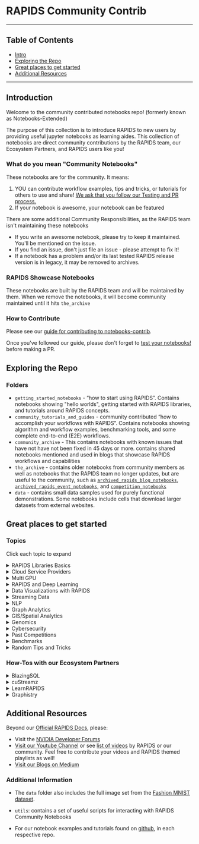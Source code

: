# RAPIDS Community Contrib
---
## Table of Contents
* [Intro](#intro)
* [Exploring the Repo](#exploring)
* [Great places to get started](#get_started)
* [Additional Resources](#more)
  
---

## Introduction <a name="intro"></a>

Welcome to the community contributed notebooks repo! (formerly known as Notebooks-Extended)

The purpose of this collection is to introduce RAPIDS to new users by providing useful jupyter notebooks as learning aides.  This collection of notebooks are direct community contributions by the RAPIDS team, our Ecosystem Partners, and RAPIDS users like you!

### What do you mean "Community Notebooks" 

These notebooks are for the community.  It means:
1. YOU can contribute workflow examples, tips and tricks, or tutorials for others to use and share!  [We ask that you follow our Testing and PR process.](#contributing)
2. If your notebook is awesome, your notebook can be featured

There are some additional Community Responsibilities, as the RAPIDS team isn't maintaining these notebooks 
- If you write an awesome notebook, please try to keep it maintained.  You'll be mentioned on the issue.
- If you find an issue, don't just file an issue - please attempt to fix it!  
- If a notebook has a problem and/or its last tested RAPIDS release version is in legacy, it may be removed to archives. 

### RAPIDS Showcase Notebooks
These notebooks are built by the RAPIDS team and will be maintained by them.  When we remove the notebooks, it will become community maintained until it hits `the_archive`

### How to Contribute <a name="contributing"></a>

Please see our [guide for contributing to notebooks-contrib](CONTRIBUTING.md).

Once you've followed our guide, please don't forget to [test your notebooks!](TESTING.md) before making a PR.

## Exploring the Repo <a name="exploring"></a>
### Folders

- `getting_started_notebooks` - “how to start using RAPIDS”.  Contains notebooks showing "hello worlds", getting started with RAPIDS libraries, and tutorials around RAPIDS concepts.   
- `community_tutorials_and_guides` - community contributed “how to accomplish your workflows with RAPIDS”.  Contains notebooks showing algorithm and workflow examples, benchmarking tools, and some complete end-to-end (E2E) workflows.
- `community_archive` - This contains notebooks with known issues that have not have not been fixed in 45 days or more.  contains shared notebooks mentioned and used in blogs that showcase RAPIDS workflows and capabilities
- `the_archive` - contains older notebooks from community members as well as notebooks that the RAPIDS team no longer updates, but are useful to the community, such as [`archived_rapids_blog_notebooks`](community_relaunch/the_archive/archived_rapids_blog_notebooks),  [`archived_rapids_event_notebooks`](the_archive/archived_rapids_event_notebooks), and [`competition_notebooks`](the_archive/archived_rapids_competition_notebooks)
- `data` - contains small data samples used for purely functional demonstrations. Some notebooks include cells that download larger datasets from external websites.

## Great places to get started <a name="get_started"></a>

### Topics
Click each topic to expand
<details>
  <summary>RAPIDS Libraries Basics</summary>

#### Getting Started Readings
* [RAPIDS Release Deck](https://docs.rapids.ai/overview/latest.pdf)
* [Intro to RAPIDS](getting_started_materials/README.md)
  
#### Teaching Notebooks
* [Intro Notebooks to RAPIDS](getting_started_materials/intro_tutorials_and_guides)- covers cuDF, Dask, cuML and XGBoost.
* [Learn RAPIDS Getting Started Tour (External)](https://github.com/RAPIDSAcademy/rapidsacademy/tree/master/tutorials/datasci/tour)
* [Hello Worlds](getting_started_materials/hello_worlds)
  
#### Official Cheat Sheets
* [cuDF Cheat Sheet (PDF Download)](https://forums.developer.nvidia.com/uploads/short-url/mIndAvHNud3UXeWwC7Ore3d021D.pdf)
* [BlazingSQL Cheat Sheet (PDF Download)](https://forums.developer.nvidia.com/uploads/short-url/v0Wt2kUisxHUwr9fJSD6yA1J2bP.pdf)
* [cuGraph Cheat Sheet (PDF Download)](https://forums.developer.nvidia.com/uploads/short-url/kIbMG6LZjFfLFibbyqvVl2XcSbB.pdf)
* [RAPIDS-Dask Cheat Sheet (PDF Download)](https://forums.developer.nvidia.com/uploads/short-url/xiN07MC8FSHsXS6lekxSaY1CWs4.pdf)
* [CLX and cyBert Cheat Sheet (PDF Download)](https://forums.developer.nvidia.com/uploads/short-url/edzS5WizVTYZMWRtTl3AqHI5AL4.pdf)
* [cuSignal Cheat Sheet (PDF Download)](https://forums.developer.nvidia.com/uploads/short-url/hkh6vQ2rzl6mAHL8Vt0CYhctark.pdf)
</details>

<details>
  <summary>Cloud Service Providers</summary>

  #### [AWS](https://rapids.ai/cloud#aws) 
  * [Single Instance](https://rapids.ai/cloud#AWS-EC2)
  * [Multi GPU Dask](https://rapids.ai/cloud#AWS-Dask)
    * [Getting started with RAPIDS on AWS ECS using Dask Cloud Provider](https://medium.com/rapids-ai/getting-started-with-rapids-on-aws-ecs-using-dask-cloud-provider-b1adfdbc9c6e)
  * [Kubernetes](https://rapids.ai/cloud#AWS-Kubernetes)
  * [Sagemaker](https://rapids.ai/cloud#AWS-Sagemaker)
    * [Video- Tutorial of RAPIDS on AWS Sagemaker](https://www.youtube.com/watch?v=BtE4d0v6Css)
  #### [Azure](https://rapids.ai/cloud#azure)
  * [Single Instance](https://rapids.ai/cloud#AZ-single)
  * [Multi GPU Dask](https://rapids.ai/cloud#AZ-Dask)
  * [Kubernetes](https://rapids.ai/cloud#AZ-Kubernetes)
  * [AzureML Service](https://rapids.ai/cloud#AZ-ML)
    * [Video- Tutorial of RAPIDS on AzureML](https://www.youtube.com/watch?v=aqTmVVFnEwI)
  #### [GCP](https://rapids.ai/cloud#googlecloud)
  * [Single Instance](https://rapids.ai/cloud#GC-single)
  * [Multi GPU Dask (Dataproc)](https://rapids.ai/cloud#GC-Dask)
    * [Bursting Data Science Workloads to GPUs on Google Cloud Platform with Dask Cloud Provider (Blog with Code snippets)](https://medium.com/rapids-ai/bursting-data-science-workloads-to-gpus-on-google-cloud-platform-with-dask-cloud-provider-685be1eff204)
  * [Kubernetes](https://rapids.ai/cloud#GC-Kubernetes)
  * [CloudAI](https://rapids.ai/cloud#GC-AI)
  #### [IBM]()
  * Single Instance
    * [Step by Step - Tutorial of RAPIDS on Virtual Server Instance](https://medium.com/@ahmed_82744/deploy-rapids-on-ibm-cloud-virtual-server-for-vpc-ce3e4b3ede1c)- by  [Muhammad Arif](https://www.linkedin.com/in/arifnafees/) in collabaration with [Syed Afzal Ahmed]()
  * Kubernetes
    * [Step by Step - Tutorial of RAPIDS on Kubernetes Service](https://medium.com/@ahmed_82744/deploy-rapids-on-ibm-cloud-kubernetes-service-920de68dc6c4)- by  [Muhammad Arif](https://www.linkedin.com/in/arifnafees/) in collabaration with [Syed Afzal Ahmed]()
  


</details>
<details>
  <summary>Multi GPU </summary>

  #### Getting Started 
* [Hello Word to Dask](getting_started_materials/hello_worlds/Dask_Hello_World.ipynb)
* [Intro to Dask](getting_started_materials/intro_tutorials_and_guides/03_Introduction_to_Dask.ipynb)
* [Dask using cuDF](getting_started_materials/intro_tutorials_and_guides/04_Introduction_to_Dask_using_cuDF_DataFrames.ipynb)
* [10 Minutes to Dask cuDF]()
* [Learn RAPIDS Multi GPU Mini Tour (External)](https://github.com/RAPIDSAcademy/rapidsacademy/tree/master/tutorials/multigpu/minitour)
#### Example Workflows
  
* [NYC Taxi on Dataproc (or Local)](https://github.com/rapidsai-community/notebooks-contrib/blob/main/community_tutorials_and_guides/taxi/NYCTaxi-E2E.ipynb)
* [Weather Analysis](community_tutorials_and_guides/intermediate_notebooks/examples/weather.ipynb)
* Dask Mortgage Analysis
* Performance Mortgage Analysis
* [State of the art NLP at scale with RAPIDS, HuggingFace and Dask (Blog and Code)](https://medium.com/rapids-ai/state-of-the-art-nlp-at-scale-with-rapids-huggingface-and-dask-a885c19ce87b)
* [LearnRAPIDS Multi-GPU Mini Tour (External)](https://github.com/RAPIDSAcademy/rapidsacademy/tree/master/tutorials/multigpu/minitour)
#### Dask Tricks
  
* [Monitoring Dask RAPIDS with Prometheus and Grafana (Blog with Code)](https://medium.com/rapids-ai/monitoring-dask-rapids-with-prometheus-grafana-96eaf6b8f3a0)
* [Scheduling & Optimizing RAPIDS Workflows with Dask and Prefect (Blog and Code)](https://medium.com/rapids-ai/scheduling-optimizing-rapids-workflows-with-dask-and-prefect-6fc26d011bf)
* [Filtered Reading with RAPIDS & Dask to Optimize ETL (Blog and Code)](https://medium.com/rapids-ai/filtered-reading-with-rapids-dask-to-optimize-etl-5f1624f4be55)

</details>
<details>
  <summary>RAPIDS and Deep Learning </summary>
  
* [Official RAPIDSAI Deep Learning Repo](https://github.com/rapidsai/deeplearning)
* [GPU Hackthons RAPIDS + Deep Learning Crash Course](https://github.com/gpuhackathons-org/gpubootcamp/blob/master/ai/RAPIDS/)
* [deeplearningwizard.com's Wizard Tutorial](https://github.com/ritchieng/deep-learning-wizard/) (External, uses Google Colab)
  
</details>

<details>
  <summary>Data Visualizations with RAPIDS </summary>
  
#### Offical RAPIDS Demos
* [Intro to cuXFilter](https://github.com/rapidsai-community/showcase/blob/main/team_contributions/cuxfilter-tutorial/cuxfilter_tutorial.ipynb)
* [Spatial Analytics Viz](https://github.com/exactlyallan/Spatial-Analytics-Viz/tree/main)
 
#### Tutorials
* [Visual EDA on NYC Taxi Spatial Analytics (As Shown in PyDataDC Meetup 11/2020)](https://github.com/taureandyernv/rapidsai_visual_eda)
* [RAPIDS + Plot.ly Dask Tutorial (As shown in PyDataTT on 05/2021)](https://github.com/taureandyernv/rapids-plotly-webapps/tree/main).
</details>

<details>
  <summary>Streaming Data </summary>
  
* [Chinmay Chandak's cuStreamz Gists (External)](https://gist.github.com/chinmaychandak)
* [Using cuStreamz to Accelerate your Kafka Datasource (Blog)](https://medium.com/rapids-ai/the-custreamz-series-the-accelerated-kafka-datasource-4faf0baeb3f6)
* [GPU accelerated Stream processing with RAPIDS (Blog)](https://medium.com/rapids-ai/gpu-accelerated-stream-processing-with-rapids-f2b725696a61)
* [Hello World Streaming Data](getting_started_materials/hello_worlds/hello_streamz.ipynb)

</details>
<details>
  <summary>NLP</summary>
  
* [NLP with Hashing Vectorizer (Blog)](https://medium.com/rapids-ai/gpu-text-processing-now-even-simpler-and-faster-bde7e42c8c8a)
* [Show me the Word Count (Archives)](the_archive/archived_rapids_blog_notebooks/nlp/show_me_the_word_count_gutenberg)

</details>
<details>
  <summary>Graph Analytics </summary>

</details>
<details>
  <summary>GIS/Spatial Analytics </summary>

* [Seismic Facies Analysis (External)](https://github.com/NVIDIA/energy-sdk/tree/master/rapids_seismic_facies)


</details>
<details>
  <summary>Genomics </summary>

  * [Clara Parabricks Single Cell Analytics Repo](https://github.com/clara-parabricks/rapids-single-cell-examples) - [Notebooks](https://github.com/clara-parabricks/rapids-single-cell-examples/tree/master/notebooks)
  * [RAPIDS Single Cell Analytics with updated scanpy wrappers](https://github.com/Intron7/rapids_singlecell) - by [Severin Dicks](https://github.com/Intron7) ([Institute of Medical Bioinformatics and Systems Medicine](https://www.uniklinik-freiburg.de/institut-fuer-medizinische-bioinformatik-und-systemmedizin/englisch/en.html), Freiburg)
  * [Video - GPU accelerated Single Cell Analytics](https://www.youtube.com/watch?v=nYneL_uif3Q) 
  * [Video - Accelerate and scale genomic analysis with open source analytics](https://cloudonair.withgoogle.com/events/genomic-analysis) (Free Google registration required)

</details>
<details>
  <summary>Cybersecurity </summary>

* [RAPIDS CLX](https://docs.rapids.ai/api/clx/stable/)
  * [CLX API Docs](https://docs.rapids.ai/api/clx/stable/api.html)
  * [10 Minutes to CLX](https://docs.rapids.ai/api/clx/stable/10min-clx.html)
  * [Getting Started with CLX and Streamz](https://docs.rapids.ai/api/clx/stable/intro-clx-streamz.html)
* [Learn RAPIDS Cyber Security Mini Tour (External)](https://github.com/RAPIDSAcademy/rapidsacademy/tree/master/tutorials/security/tour)
* [Cyber Blog Notebooks (Archives)](the_archive/archived_rapids_blog_notebooks/cyber)

</details>
<details>
  <summary>Past Competitions </summary>

- [RAPIDS.AI KGMON Competition Notebooks](the_archive/archived_competition_notebooks/kaggle)- contains a selection of notebooks that were used in Kaggle competitions.

</details> 

<details>
  <summary>Benchmarks </summary>

* [MultiGPU PageRank Benchmark (Archived)](the_archive/archived_rapids_benchmarks/cugraph)
* [RAPIDS Decomposition (Archived)](the_archive/archived_rapids_benchmarks/rapids_decomposition.ipynb)

</details>
<details>
  <summary>Random Tips and Tricks </summary>

* [Synthetic 3D End-to-End ML Workflow](community_tutorials_and_guides/synthetic)
* [Reading Larger than Memory CSVs with RAPIDS and Dask (Blog)](https://medium.com/rapids-ai/reading-larger-than-memory-csvs-with-rapids-and-dask-e6e27dfa6c0f)

</details>

### How-Tos with our Ecosystem Partners 
<details>  
  <summary>BlazingSQL</summary>

* [Main Website](https://blazingsql.com/)
* [Docs](https://docs.blazingsql.com/)
* [Intro Notebooks](https://github.com/BlazingDB/Welcome_to_BlazingSQL_Notebooks/tree/master/intro_notebooks)
* [Welcome to Blazing's RAPIDS Cheatsheets](https://github.com/BlazingDB/Welcome_to_BlazingSQL_Notebooks/tree/master/cheatsheets)
* [Webinar Notebooks](https://github.com/BlazingDB/Welcome_to_BlazingSQL_Notebooks/tree/master/webinars)
  
</details> 

<details>
  <summary>cuStreamz</summary>
</details> 
<details>
  <summary>LearnRAPIDS</summary>

* [Main Website](https://www.learnrapids.com/)
* [Tutorial Github Repo](https://github.com/RAPIDSAcademy/rapidsacademy/tree/master/tutorials)
  
</details>
<details>
  <summary>Graphistry</summary>

* [Graph viz/connectors/transforms for cuGraph/cuDF with Demos](https://github.com/graphistry/pygraphistry) - Demos in /demos
* [RAPIDS dashboarding with Graphistry with Demos](https://github.com/graphistry/graph-app-kit) - Various demos in /python/views
* [Graphistry Hub](https://hub.graphistry.com/) - Includes no-code file uploader + free API keys
  
</details>

## Additional Resources <a name="more"></a>
Beyond our [Official RAPIDS Docs](https://docs.rapids.ai/api), please:
- Visit the [NVIDIA Developer Forums](https://forums.developer.nvidia.com/c/ai-data-science/86)
- [Visit our Youtube Channel](https://www.youtube.com/channel/UCsoi4wfweA3I5FsPgyQnnqw/featured?view_as=subscriber) or see [list of videos](multimedia_links.md) by RAPIDS or our community.  Feel free to contribute your videos and RAPIDS themed playlists as well!
- [Visit our Blogs on Medium](https://medium.com/rapids-ai/) 

### Additional Information
* The `data` folder also includes the full image set from the [Fashion MNIST dataset](https://github.com/zalandoresearch/fashion-mnist).

* `utils`: contains a set of useful scripts for interacting with RAPIDS Community Notebooks

* For our notebook examples and tutorials found on [github](https://github.com/rapidsai), in each respective repo.

